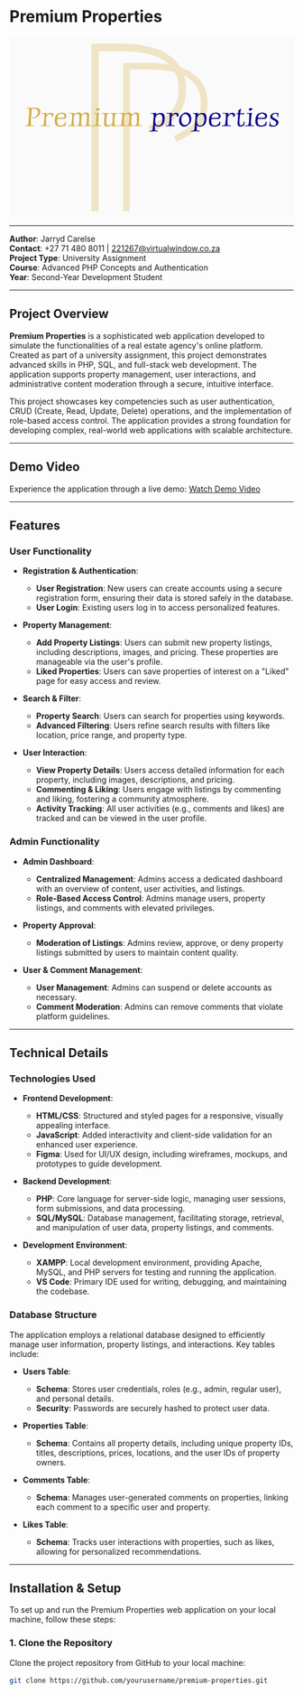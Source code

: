 # Premium Properties

![Header Image](./headerpp.jpg)

---

**Author**: Jarryd Carelse  
**Contact**: +27 71 480 8011 | 221267@virtualwindow.co.za  
**Project Type**: University Assignment  
**Course**: Advanced PHP Concepts and Authentication  
**Year**: Second-Year Development Student

---

## Project Overview

**Premium Properties** is a sophisticated web application developed to simulate the functionalities of a real estate agency's online platform. Created as part of a university assignment, this project demonstrates advanced skills in PHP, SQL, and full-stack web development. The application supports property management, user interactions, and administrative content moderation through a secure, intuitive interface.

This project showcases key competencies such as user authentication, CRUD (Create, Read, Update, Delete) operations, and the implementation of role-based access control. The application provides a strong foundation for developing complex, real-world web applications with scalable architecture.

---

## Demo Video

Experience the application through a live demo: [Watch Demo Video](https://drive.google.com/file/d/1GFe_7HjuLxxkLHUXoBI92leya33ob1Dg/view?usp=sharing)

---

## Features

### User Functionality

- **Registration & Authentication**:
  - **User Registration**: New users can create accounts using a secure registration form, ensuring their data is stored safely in the database.
  - **User Login**: Existing users log in to access personalized features.

- **Property Management**:
  - **Add Property Listings**: Users can submit new property listings, including descriptions, images, and pricing. These properties are manageable via the user's profile.
  - **Liked Properties**: Users can save properties of interest on a "Liked" page for easy access and review.

- **Search & Filter**:
  - **Property Search**: Users can search for properties using keywords.
  - **Advanced Filtering**: Users refine search results with filters like location, price range, and property type.

- **User Interaction**:
  - **View Property Details**: Users access detailed information for each property, including images, descriptions, and pricing.
  - **Commenting & Liking**: Users engage with listings by commenting and liking, fostering a community atmosphere.
  - **Activity Tracking**: All user activities (e.g., comments and likes) are tracked and can be viewed in the user profile.

### Admin Functionality

- **Admin Dashboard**:
  - **Centralized Management**: Admins access a dedicated dashboard with an overview of content, user activities, and listings.
  - **Role-Based Access Control**: Admins manage users, property listings, and comments with elevated privileges.

- **Property Approval**:
  - **Moderation of Listings**: Admins review, approve, or deny property listings submitted by users to maintain content quality.

- **User & Comment Management**:
  - **User Management**: Admins can suspend or delete accounts as necessary.
  - **Comment Moderation**: Admins can remove comments that violate platform guidelines.

---

## Technical Details

### Technologies Used

- **Frontend Development**:
  - **HTML/CSS**: Structured and styled pages for a responsive, visually appealing interface.
  - **JavaScript**: Added interactivity and client-side validation for an enhanced user experience.
  - **Figma**: Used for UI/UX design, including wireframes, mockups, and prototypes to guide development.

- **Backend Development**:
  - **PHP**: Core language for server-side logic, managing user sessions, form submissions, and data processing.
  - **SQL/MySQL**: Database management, facilitating storage, retrieval, and manipulation of user data, property listings, and comments.

- **Development Environment**:
  - **XAMPP**: Local development environment, providing Apache, MySQL, and PHP servers for testing and running the application.
  - **VS Code**: Primary IDE used for writing, debugging, and maintaining the codebase.

### Database Structure

The application employs a relational database designed to efficiently manage user information, property listings, and interactions. Key tables include:

- **Users Table**:
  - **Schema**: Stores user credentials, roles (e.g., admin, regular user), and personal details.
  - **Security**: Passwords are securely hashed to protect user data.

- **Properties Table**:
  - **Schema**: Contains all property details, including unique property IDs, titles, descriptions, prices, locations, and the user IDs of property owners.

- **Comments Table**:
  - **Schema**: Manages user-generated comments on properties, linking each comment to a specific user and property.

- **Likes Table**:
  - **Schema**: Tracks user interactions with properties, such as likes, allowing for personalized recommendations.

---

## Installation & Setup

To set up and run the Premium Properties web application on your local machine, follow these steps:

### 1. Clone the Repository
Clone the project repository from GitHub to your local machine:
```bash
git clone https://github.com/yourusername/premium-properties.git

